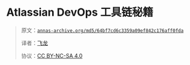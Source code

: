 # Atlassian DevOps 工具链秘籍

> 原文：[`annas-archive.org/md5/64bf7cd6c3359a09ef842c176aff0fda`](https://annas-archive.org/md5/64bf7cd6c3359a09ef842c176aff0fda)
> 
> 译者：[飞龙](https://github.com/wizardforcel)
> 
> 协议：[CC BY-NC-SA 4.0](http://creativecommons.org/licenses/by-nc-sa/4.0/)